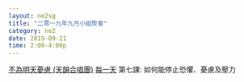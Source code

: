 ```yaml
---
layout: ne2sg
title: "二零一九年九月小組聚會"
category: ne2
date: 2019-09-21
time: 2:00-4:00p
---
```

<span>[不為明天憂慮 (天韻合唱團)](http://www.youtube.com/watch?v=BkruTTqLl6Y)</span>
<span>[每一天](http://www.youtube.com/watch?v=twNQAa7qnVg)</span>
<span>第七課: 如何能停止恐懼、憂慮及壓力</span>
